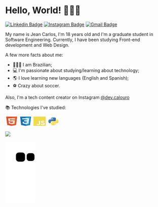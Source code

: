 # Hello, World! 👨🏻‍💻

[![Linkedin Badge](https://img.shields.io/badge/-LinkedIn-blue?style=flat-square&logo=Linkedin&logoColor=white&link=https://www.linkedin.com/in/jeancarlospaula/)](https://www.linkedin.com/in/jeancarlospaula/) [![Instagram Badge](https://img.shields.io/badge/-Instagram-violet?style=flat-square&logo=Instagram&logoColor=white&https://www.instagram.com/dev.calouro/)](https://www.instagram.com/dev.calouro/) [![Gmail Badge](https://img.shields.io/badge/-Gmail-red?style=flat-square&logo=Gmail&logoColor=white&link=mailto:jeandepaula294@gmail.com)](mailto:jeandepaula294@gmail.com)


My name is Jean Carlos, I'm 18 years old and I'm a graduate student in Software Engineering. Currently, I have been studying Front-end development and Web Design.

A few more facts about me:

- 🙋🏻‍♂️ I am Brazilian;
- 💻 I'm passionate about studying/learning about technology;
- 🌎 I love learning new languages (English and Spanish);
- ⚽ Crazy about soccer.

Also, I'm a tech content creator on Instagram [@dev.calouro](https://www.instagram.com/dev.calouro/)

📚 Technologies I've studied:

<div style="display: inline_block">
  <img align="center" alt="HTML" height="30" width="40" src="https://raw.githubusercontent.com/devicons/devicon/master/icons/html5/html5-original.svg">
  <img align="center" alt="CSS" height="30" width="40" src="https://raw.githubusercontent.com/devicons/devicon/master/icons/css3/css3-original.svg">
  <img align="center" alt="Js" height="30" width="40" src="https://raw.githubusercontent.com/devicons/devicon/master/icons/javascript/javascript-plain.svg">
  <img align="center" alt="Python" height="30" width="40" src="https://raw.githubusercontent.com/devicons/devicon/master/icons/python/python-original.svg">
</div><br>

  <img height="180em" src="https://github-readme-stats.vercel.app/api?username=jeancarlospaula&show_icons=true&theme=dracula&include_all_commits=true&count_private=true"/>
  
  ![Snake animation](https://github.com/rafaballerini/rafaballerini/blob/output/github-contribution-grid-snake.svg)

